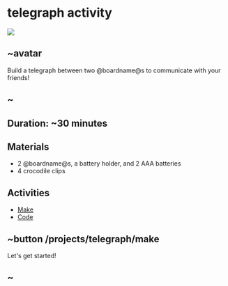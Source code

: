 # telegraph activity 

![](/static/mb/lessons/telegraph-0.png)

## ~avatar

Build a telegraph between two @boardname@s to communicate with your friends!

## ~

## Duration: ~30 minutes

## Materials

* 2 @boardname@s, a battery holder, and 2 AAA batteries
* 4 crocodile clips

## Activities

* [Make](/projects/telegraph/make)  
* [Code](/projects/telegraph/code)

## ~button /projects/telegraph/make
Let's get started!
## ~
